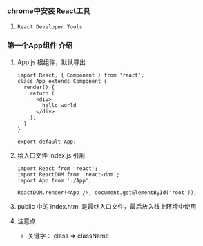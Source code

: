 ### chrome中安装 React工具 
1. `React Developer Tools`

### 第一个App组件 介绍
1. App.js 根组件，默认导出
    
    ```
    import React, { Component } from 'react';
    class App extends Component {
      render() {
        return (
          <div>
            hello world
          </div>
        );
      }
    }
    
    export default App;
    ```
    
2. 给入口文件  index.js 引用
    
    ```
    import React from 'react';
    import ReactDOM from 'react-dom';
    import App from './App';
    
    ReactDOM.render(<App />, document.getElementById('root'));
    ```    
3. public 中的 index.html 是最终入口文件，最后放入线上环境中使用
4. 注意点
    - 关键字： class => className


